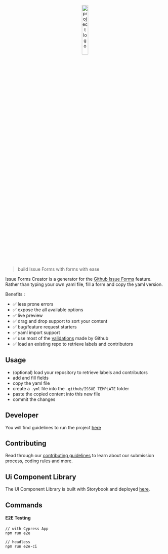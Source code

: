 <p align="center">
 <img width="20%" height="20%" src="./src/assets/svg/logo.svg" alt="project logo">
</p>

<br />

> build Issue Forms with forms with ease

Issue Forms Creator is a generator for the [Github Issue Forms](https://docs.github.com/en/communities/using-templates-to-encourage-useful-issues-and-pull-requests/configuring-issue-templates-for-your-repository#creating-issue-forms) feature.
Rather than typing your own yaml file, fill a form and copy the yaml version.

Benefits :
* ✅ less prone errors
* ✅ expose the all available options
* ✅ live preview
* ✅ drag and drop support to sort your content
* ✅ bug/feature request starters
* ✅ yaml import support
* ✅ use most of the [validations](https://gh-community.github.io/issue-template-feedback/structured/#common-validation-errors) made by Github
* ✅ load an existing repo to retrieve labels and contributors

## Usage

* (optional) load your repository to retrieve labels and contributors
* add and fill fields
* copy the yaml file
* create a `.yml` file into the `.github/ISSUE_TEMPLATE` folder
* paste the copied content into this new file
* commit the changes

## Developer

You will find guidelines to run the project [here](https://github.com/geromegrignon/issue-forms-creator/blob/main/docs/DEVELOPER.md)

## Contributing

Read through our [contributing guidelines](https://github.com/geromegrignon/issue-forms-creator/blob/main/CONTRIBUTING.md) to learn about our submission process, coding rules and more.

## Ui Component Library

The UI Component Library is built with Storybook and deployed [here](https://issue-forms-creator-storybook.netlify.app/).

## Commands

#### E2E Testing

```
// with Cypress App
npm run e2e

// headless
npm run e2e-ci
```
